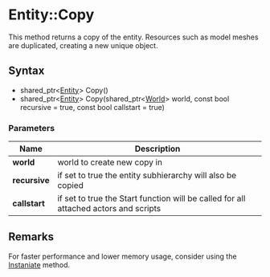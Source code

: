 # Entity::Copy #
This method returns a copy of the entity. Resources such as model meshes are duplicated, creating a new unique object.

## Syntax ##
- shared_ptr<[Entity](CPP_Entity_Copy.md)\> Copy()
- shared_ptr<[Entity](CPP_Entity_Copy.md)\> Copy(shared_ptr<[World](CPP_World.cpp)> world, const bool recursive = true, const bool callstart = true)

### Parameters ###
| Name | Description |
| --- | --- |
| **world** | world to create new copy in | 
| **recursive** | if set to true the entity subhierarchy will also be copied |
| **callstart** | if set to true the Start function will be called for all attached actors and scripts |

## Remarks ##
For faster performance and lower memory usage, consider using the [Instaniate](CPP_Entity_Instaniate.md) method.
